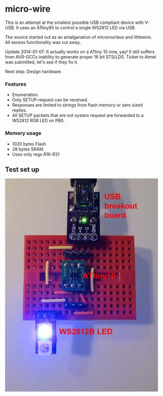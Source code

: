 micro-wire
==========

This is an attempt at the smallest possible USB compliant device with V-USB. It uses an ATtiny85 
to control a single WS2812 LED via USB. 

The source started out as an amalganation of micronucleus and littlewire. All excess functionality was cut away.

Update 2014-01-07: It actually works on a ATtiny 10 now, yay! It still suffers from AVR-GCCs inability to generate proper 16 bit STS/LDS. Ticket to Atmel was submitted, let's see if they fix it.

Next step: Design hardware.

### Features ###
 * Enumeration.
 * Only SETUP-request can be received.
 * Responses are limited to strings from flash memory or zero sized replies.
 * All SETUP packets that are not system request are forwarded to a WS2812 RGB LED on PB0.
 
### Memory usage ###
  * 1020 bytes Flash
  * 28 bytes SRAM
  * Uses only regs R16-R31
 
## Test set up ##
![Front](u-wire-test.jpg)




